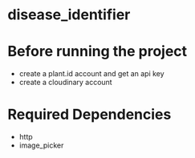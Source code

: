 # disease_identifier

# Before running the project
* create a plant.id account and get an api key
* create a cloudinary account

# Required Dependencies
* http
* image_picker
